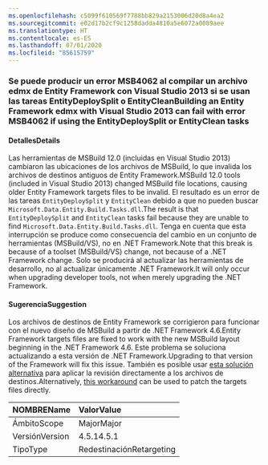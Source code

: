 ```yaml
---
ms.openlocfilehash: c5099f610569f7788bb829a2153006d20d8a4ea2
ms.sourcegitcommit: e02d17b2cf9c1258dadda4810a5e6072a0089aee
ms.translationtype: HT
ms.contentlocale: es-ES
ms.lasthandoff: 07/01/2020
ms.locfileid: "85615759"
---
```

### <a name="building-an-entity-framework-edmx-with-visual-studio-2013-can-fail-with-error-msb4062-if-using-the-entitydeploysplit-or-entityclean-tasks"></a><span data-ttu-id="db766-101">Se puede producir un error MSB4062 al compilar un archivo edmx de Entity Framework con Visual Studio 2013 si se usan las tareas EntityDeploySplit o EntityClean</span><span class="sxs-lookup"><span data-stu-id="db766-101">Building an Entity Framework edmx with Visual Studio 2013 can fail with error MSB4062 if using the EntityDeploySplit or EntityClean tasks</span></span>

#### <a name="details"></a><span data-ttu-id="db766-102">Detalles</span><span class="sxs-lookup"><span data-stu-id="db766-102">Details</span></span>

<span data-ttu-id="db766-103">Las herramientas de MSBuild 12.0 (incluidas en Visual Studio 2013) cambiaron las ubicaciones de los archivos de MSBuild, lo que invalida los archivos de destinos antiguos de Entity Framework.</span><span class="sxs-lookup"><span data-stu-id="db766-103">MSBuild 12.0 tools (included in Visual Studio 2013) changed MSBuild file locations, causing older Entity Framework targets files to be invalid.</span></span> <span data-ttu-id="db766-104">El resultado es un error de las tareas `EntityDeploySplit` y `EntityClean` debido a que no pueden buscar `Microsoft.Data.Entity.Build.Tasks.dll`.</span><span class="sxs-lookup"><span data-stu-id="db766-104">The result is that `EntityDeploySplit` and `EntityClean` tasks fail because they are unable to find `Microsoft.Data.Entity.Build.Tasks.dll`.</span></span> <span data-ttu-id="db766-105">Tenga en cuenta que esta interrupción se produce como consecuencia del cambio en un conjunto de herramientas (MSBuild/VS), no en .NET Framework.</span><span class="sxs-lookup"><span data-stu-id="db766-105">Note that this break is because of a toolset (MSBuild/VS) change, not because of a .NET Framework change.</span></span> <span data-ttu-id="db766-106">Solo se producirá al actualizar las herramientas de desarrollo, no al actualizar únicamente .NET Framework.</span><span class="sxs-lookup"><span data-stu-id="db766-106">It will only occur when upgrading developer tools, not when merely upgrading the .NET Framework.</span></span>

#### <a name="suggestion"></a><span data-ttu-id="db766-107">Sugerencia</span><span class="sxs-lookup"><span data-stu-id="db766-107">Suggestion</span></span>

<span data-ttu-id="db766-108">Los archivos de destinos de Entity Framework se corrigieron para funcionar con el nuevo diseño de MSBuild a partir de .NET Framework 4.6.</span><span class="sxs-lookup"><span data-stu-id="db766-108">Entity Framework targets files are fixed to work with the new MSBuild layout beginning in the .NET Framework 4.6.</span></span> <span data-ttu-id="db766-109">Este problema se soluciona actualizando a esta versión de .NET Framework.</span><span class="sxs-lookup"><span data-stu-id="db766-109">Upgrading to that version of the Framework will fix this issue.</span></span> <span data-ttu-id="db766-110">También es posible usar [esta solución alternativa](https://stackoverflow.com/a/24249247/131944) para aplicar la revisión directamente a los archivos de destinos.</span><span class="sxs-lookup"><span data-stu-id="db766-110">Alternatively, [this workaround](https://stackoverflow.com/a/24249247/131944) can be used to patch the targets files directly.</span></span>

| <span data-ttu-id="db766-111">NOMBRE</span><span class="sxs-lookup"><span data-stu-id="db766-111">Name</span></span>    | <span data-ttu-id="db766-112">Valor</span><span class="sxs-lookup"><span data-stu-id="db766-112">Value</span></span>       |
|:--------|:------------|
| <span data-ttu-id="db766-113">Ámbito</span><span class="sxs-lookup"><span data-stu-id="db766-113">Scope</span></span>   | <span data-ttu-id="db766-114">Major</span><span class="sxs-lookup"><span data-stu-id="db766-114">Major</span></span>       |
| <span data-ttu-id="db766-115">Versión</span><span class="sxs-lookup"><span data-stu-id="db766-115">Version</span></span> | <span data-ttu-id="db766-116">4.5.1</span><span class="sxs-lookup"><span data-stu-id="db766-116">4.5.1</span></span>       |
| <span data-ttu-id="db766-117">Tipo</span><span class="sxs-lookup"><span data-stu-id="db766-117">Type</span></span>    | <span data-ttu-id="db766-118">Redestinación</span><span class="sxs-lookup"><span data-stu-id="db766-118">Retargeting</span></span> |

